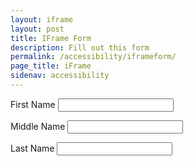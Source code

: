 ```yaml
---
layout: iframe
layout: post
title: IFrame Form
description: Fill out this form
permalink: /accessibility/iframeform/
page_title: iFrame
sidenav: accessibility
---
```


<label for='fname'>First Name&nbsp;</label><input type='text' id='fname'>

<label for='mname'>Middle Name&nbsp;</label><input type='text' id='mname'>

<label for='lname'>Last Name&nbsp;</label><input type='text' id='lname'>